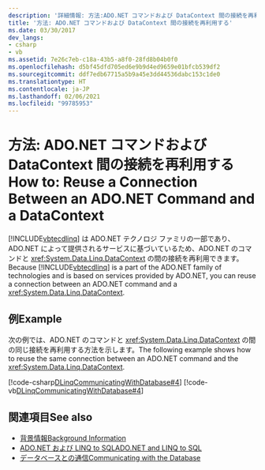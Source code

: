 ```yaml
---
description: '詳細情報: 方法:ADO.NET コマンドおよび DataContext 間の接続を再利用する'
title: '方法: ADO.NET コマンドおよび DataContext 間の接続を再利用する'
ms.date: 03/30/2017
dev_langs:
- csharp
- vb
ms.assetid: 7e26c7eb-c18a-43b5-a8f0-28fd8b04b0f0
ms.openlocfilehash: d5bf45dfd705ed6e9b9d4ed9659e01bfcb539df2
ms.sourcegitcommit: ddf7edb67715a5b9a45e3dd44536dabc153c1de0
ms.translationtype: HT
ms.contentlocale: ja-JP
ms.lasthandoff: 02/06/2021
ms.locfileid: "99785953"
---
```

# <a name="how-to-reuse-a-connection-between-an-adonet-command-and-a-datacontext"></a><span data-ttu-id="72b40-103">方法: ADO.NET コマンドおよび DataContext 間の接続を再利用する</span><span class="sxs-lookup"><span data-stu-id="72b40-103">How to: Reuse a Connection Between an ADO.NET Command and a DataContext</span></span>

<span data-ttu-id="72b40-104">[!INCLUDE[vbtecdlinq](../../../../../../includes/vbtecdlinq-md.md)] は ADO.NET テクノロジ ファミリの一部であり、ADO.NET によって提供されるサービスに基づいているため、ADO.NET のコマンドと <xref:System.Data.Linq.DataContext> の間の接続を再利用できます。</span><span class="sxs-lookup"><span data-stu-id="72b40-104">Because [!INCLUDE[vbtecdlinq](../../../../../../includes/vbtecdlinq-md.md)] is a part of the ADO.NET family of technologies and is based on services provided by ADO.NET, you can reuse a connection between an ADO.NET command and a <xref:System.Data.Linq.DataContext>.</span></span>  
  
## <a name="example"></a><span data-ttu-id="72b40-105">例</span><span class="sxs-lookup"><span data-stu-id="72b40-105">Example</span></span>  

 <span data-ttu-id="72b40-106">次の例では、ADO.NET のコマンドと <xref:System.Data.Linq.DataContext> の間の同じ接続を再利用する方法を示します。</span><span class="sxs-lookup"><span data-stu-id="72b40-106">The following example shows how to reuse the same connection between an ADO.NET command and the <xref:System.Data.Linq.DataContext>.</span></span>  
  
 [!code-csharp[DLinqCommunicatingWithDatabase#4](../../../../../../samples/snippets/csharp/VS_Snippets_Data/DLinqCommunicatingWithDatabase/cs/Program.cs#4)]
 [!code-vb[DLinqCommunicatingWithDatabase#4](../../../../../../samples/snippets/visualbasic/VS_Snippets_Data/DLinqCommunicatingWithDatabase/vb/Module1.vb#4)]  
  
## <a name="see-also"></a><span data-ttu-id="72b40-107">関連項目</span><span class="sxs-lookup"><span data-stu-id="72b40-107">See also</span></span>

- [<span data-ttu-id="72b40-108">背景情報</span><span class="sxs-lookup"><span data-stu-id="72b40-108">Background Information</span></span>](background-information.md)
- [<span data-ttu-id="72b40-109">ADO.NET および LINQ to SQL</span><span class="sxs-lookup"><span data-stu-id="72b40-109">ADO.NET and LINQ to SQL</span></span>](ado-net-and-linq-to-sql.md)
- [<span data-ttu-id="72b40-110">データベースとの通信</span><span class="sxs-lookup"><span data-stu-id="72b40-110">Communicating with the Database</span></span>](communicating-with-the-database.md)
